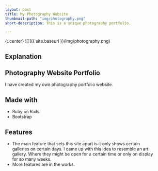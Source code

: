 ```yaml
---
layout: post
title: My Photography Website
thumbnail-path: "img/photography.png"
short-description: This is a unique photography portfolio.

---
```


{:.center}
![]({{ site.baseurl }}/img/photography.png)

## Explanation

## Photography Website Portfolio

I have created my own photography portfolio website.

## Made with

* Ruby on Rails
* Bootstrap

## Features

* The main feature that sets this site apart is it only shows certain galleries on certain days. I came up with this idea to resemble an art gallery. Where they might be open for a certain time or only on display for so many weeks.
* More features are in the works.
